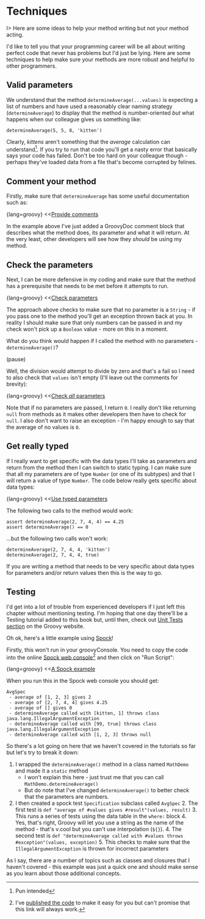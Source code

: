 # Techniques

I> Here are some ideas to help your method writing but not your method acting.

I'd like to tell you that your programming career will be all about writing perfect code that never has problems but I'd just be lying. Here are some techniques to help make sure your methods are more robust and helpful to other programmers.

## Valid parameters

We understand that the method `determineAverage(...values)` is expecting a list of numbers and have used a reasonably clear naming strategy (`determineAverage`) to display that the method is number-oriented *but* what happens when our colleague gives us something like:

	determineAverage(5, 5, 8, 'kitten')

Clearly, _kittens_ aren't something that the _average_ calculation can understand[^pun]. If you try to run that code you'll get a nasty error that basically says your code has failed. Don't be too hard on your colleague though - perhaps they've loaded data from a file that's become corrupted by felines.

[^pun]: Pun intended

## Comment your method
Firstly, make sure that `determineAverage` has some useful documentation such as:

{lang=groovy}
<<[Provide comments](code/06/09/doc.groovy)

In the example above I've just added a GroovyDoc comment block that describes what the method does, its parameter and what it will return. At the very least, other developers will see how they _should_ be using my method.

## Check the parameters
Next, I can be more defensive in my coding and make sure that the method has a prerequisite that needs to be met before it attempts to run.

{lang=groovy}
<<[Check parameters](code/06/09/check_params.groovy)

The approach above checks to make sure that no parameter is a `String` - if you pass one to the method you'll get an exception thrown back at you. In reality I should make sure that only numbers can be passed in and my check won't pick up a `Boolean` value - more on this in a moment.

What do you think would happen if I called the method with no parameters - `determineAverage()`?

(pause)

Well, the division would attempt to divide by zero and that's a fail so I need to also check that `values` isn't empty (I'll leave out the comments for brevity):

{lang=groovy}
<<[Check *all* parameters](code/06/09/check_params2.groovy)

Note that if no parameters are passed, I return `0`. I really don't like returning `null` from methods as it makes other developers then have to check for `null`. I also don't want to raise an exception - I'm happy enough to say that the average of no values is `0`.

## Get really typed

If I really want to get specific with the data types I'll take as parameters and return from the method then I can switch to static typing. I can make sure that all my parameters are of type `Number` (or one of its subtypes) and that I will return a value of type `Number`. The code below really gets specific about data types:

{lang=groovy}
<<[Use typed parameters](code/06/09/typed.groovy)

The following two calls to the method would work:

	assert determineAverage(2, 7, 4, 4) == 4.25
	assert determineAverage() == 0

...but the following two calls won't work:

	determineAverage(2, 7, 4, 4, 'kitten')
	determineAverage(2, 7, 4, 4, true)

If you are writing a method that needs to be very specific about data types for parameters and/or return values then this is the way to go.

## Testing

I'd get into a lot of trouble from experienced developers if I just left this chapter without mentioning testing. I'm hoping that one day there'll be a Testing tutorial added to this book but, until then, check out [Unit Tests section](http://groovy-lang.org/testing.html) on the Groovy website.

Oh ok, here's a little example using [Spock](http://docs.spockframework.org/en/latest/)!

Firstly, this won't run in your groovyConsole. You need to copy the code into the online [Spock web console](http://meetspock.appspot.com)[^sample] and then click on "Run Script":

{lang=groovy}
<<[A Spock example](code/06/09/spock.groovy)

When you run this in the Spock web console you should get:

	AvgSpec
	 - average of [1, 2, 3] gives 2
	 - average of [2, 7, 4, 4] gives 4.25
	 - average of [] gives 0
	 - determineAverage called with [kitten, 1] throws class java.lang.IllegalArgumentException
	 - determineAverage called with [99, true] throws class java.lang.IllegalArgumentException
	 - determineAverage called with [1, 2, 3] throws null

So there's a lot going on here that we haven't covered in the tutorials so far but let's try to break it down:

1. I wrapped the `determineAverage()` method in a class named `MathDemo` and made it a `static` method
	- I won't explain this here - just trust me that you can call `MathDemo.determineAverage()`
	- But do note that I've changed `determineAverage()` to better check that the parameters are numbers.
1. I then created a spock test `Specification` subclass called `AvgSpec`
	2. The first test is `def "average of #values gives #result"(values, result)`
		3. This runs a series of tests using the data table in the `where:` block
		4. Yes, that's right, Groovy will let you use a string as the name of the method - that's v.cool but you can't use interpolation (`${}`).
	4. The second test is `def "determineAverage called with #values throws #exception"(values, exception)`
		5. This checks to make sure that the `IllegalArgumentException` is thrown for incorrect parameters

As I say, there are a number of topics such as classes and closures that I haven't covered - this example was just a quick one and should make sense as you learn about those additional concepts.

[^sample]: I've [published the code](http://meetspock.appspot.com/script/5713144022302720) to make it easy for you but can't promise that this link will always work.
